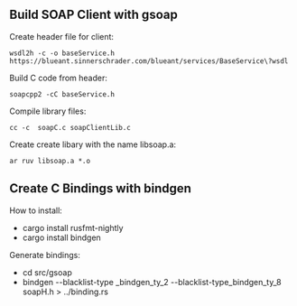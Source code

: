 ## Build SOAP Client with gsoap

Create header file for client:

`wsdl2h -c -o baseService.h https://blueant.sinnerschrader.com/blueant/services/BaseService\?wsdl`

Build C code from header:

`soapcpp2 -cC baseService.h`

Compile library files:

`cc -c  soapC.c soapClientLib.c`

Create create libary with the name libsoap.a:

`ar ruv libsoap.a *.o`

## Create C Bindings with bindgen

How to install: 

* cargo install rusfmt-nightly
* cargo install bindgen

Generate bindings: 
* cd src/gsoap
* bindgen --blacklist-type _bindgen_ty_2 --blacklist-type_bindgen_ty_8 soapH.h > ../binding.rs